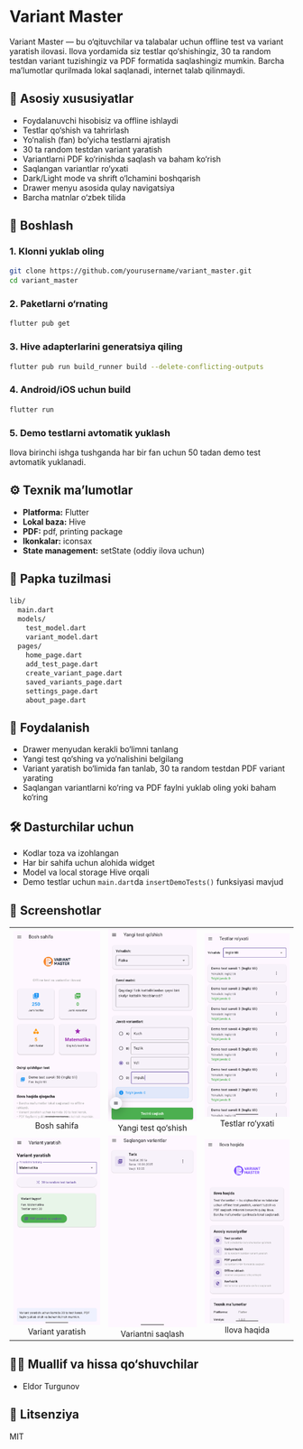 # Variant Master

Variant Master — bu o‘qituvchilar va talabalar uchun offline test va variant yaratish ilovasi. Ilova yordamida siz testlar qo‘shishingiz, 30 ta random testdan variant tuzishingiz va PDF formatida saqlashingiz mumkin. Barcha ma’lumotlar qurilmada lokal saqlanadi, internet talab qilinmaydi.

## 📱 Asosiy xususiyatlar

- Foydalanuvchi hisobisiz va offline ishlaydi
- Testlar qo‘shish va tahrirlash
- Yo‘nalish (fan) bo‘yicha testlarni ajratish
- 30 ta random testdan variant yaratish
- Variantlarni PDF ko‘rinishda saqlash va baham ko‘rish
- Saqlangan variantlar ro‘yxati
- Dark/Light mode va shrift o‘lchamini boshqarish
- Drawer menyu asosida qulay navigatsiya
- Barcha matnlar o‘zbek tilida

## 🚀 Boshlash

### 1. Klonni yuklab oling

```sh
git clone https://github.com/yourusername/variant_master.git
cd variant_master
```

### 2. Paketlarni o‘rnating

```sh
flutter pub get
```

### 3. Hive adapterlarini generatsiya qiling

```sh
flutter pub run build_runner build --delete-conflicting-outputs
```

### 4. Android/iOS uchun build

```sh
flutter run
```

### 5. Demo testlarni avtomatik yuklash

Ilova birinchi ishga tushganda har bir fan uchun 50 tadan demo test avtomatik yuklanadi.

## ⚙️ Texnik ma’lumotlar

- **Platforma:** Flutter
- **Lokal baza:** Hive
- **PDF:** pdf, printing package
- **Ikonkalar:** iconsax
- **State management:** setState (oddiy ilova uchun)

## 📂 Papka tuzilmasi

```
lib/
  main.dart
  models/
    test_model.dart
    variant_model.dart
  pages/
    home_page.dart
    add_test_page.dart
    create_variant_page.dart
    saved_variants_page.dart
    settings_page.dart
    about_page.dart
```

## 📝 Foydalanish

- Drawer menyudan kerakli bo‘limni tanlang
- Yangi test qo‘shing va yo‘nalishini belgilang
- Variant yaratish bo‘limida fan tanlab, 30 ta random testdan PDF variant yarating
- Saqlangan variantlarni ko‘ring va PDF faylni yuklab oling yoki baham ko‘ring

## 🛠️ Dasturchilar uchun

- Kodlar toza va izohlangan
- Har bir sahifa uchun alohida widget
- Model va local storage Hive orqali
- Demo testlar uchun `main.dart`da `insertDemoTests()` funksiyasi mavjud

## 📸 Screenshotlar

<table>
  <tr>
    <td align="center"><img src="screenshots/home.png" alt="Bosh sahifa" width="350" /><br>Bosh sahifa</td>
    <td align="center"><img src="screenshots/add_test.png" alt="Yangi test qo‘shish" width="350" /><br>Yangi test qo‘shish</td>
    <td align="center"><img src="screenshots/tests.png" alt="Testlar ro‘yxati" width="350" /><br>Testlar ro‘yxati</td>
  </tr>
  <tr>
    <td align="center"><img src="screenshots/create_variant.png" alt="Variant yaratish" width="350" /><br>Variant yaratish</td>
    <td align="center"><img src="screenshots/save_variant.png" alt="Variantni saqlash" width="350" /><br>Variantni saqlash</td>
    <td align="center"><img src="screenshots/about.png" alt="Ilova haqida" width="350" /><br>Ilova haqida</td>
  </tr>
</table>

## 👨‍💻 Muallif va hissa qo‘shuvchilar

- Eldor Turgunov

## 📄 Litsenziya

MIT
